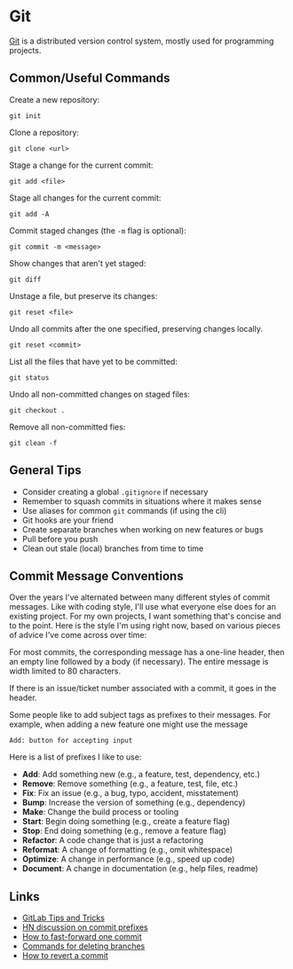 # Git

[Git](https://git-scm.com/) is a distributed version control system, mostly used for programming projects.

## Common/Useful Commands

Create a new repository:

```text
git init
```

Clone a repository:

```text
git clone <url>
```

Stage a change for the current commit:

```text
git add <file>
```

Stage all changes for the current commit:

```text
git add -A
```

Commit staged changes \(the `-m` flag is optional\):

```text
git commit -m <message>
```

Show changes that aren't yet staged:

```text
git diff
```

Unstage a file, but preserve its changes:

```text
git reset <file>
```

Undo all commits after the one specified, preserving changes locally.

```text
git reset <commit>
```

List all the files that have yet to be committed:

```text
git status
```

Undo all non-committed changes on staged files:

```text
git checkout .
```

Remove all non-committed fies:

```text
git clean -f
```

## General Tips

- Consider creating a global `.gitignore` if necessary
- Remember to squash commits in situations where it makes sense
- Use aliases for common `git` commands \(if using the cli\)
- Git hooks are your friend
- Create separate branches when working on new features or bugs
- Pull before you push
- Clean out stale \(local\) branches from time to time

## Commit Message Conventions

Over the years I've alternated between many different styles of commit messages. Like with coding style, I'll use what everyone else does for an existing project. For my own projects, I want something that's concise and to the point. Here is the style I'm using right now, based on various pieces of advice I've come across over time:

For most commits, the corresponding message has a one-line header, then an empty line followed by a body \(if necessary\). The entire message is width limited to 80 characters.

If there is an issue/ticket number associated with a commit, it goes in the header.

Some people like to add subject tags as prefixes to their messages. For example, when adding a new feature one might use the message

```text
Add: button for accepting input
```

Here is a list of prefixes I like to use:

- **Add**: Add something new \(e.g., a feature, test, dependency, etc.\)
- **Remove**: Remove something \(e.g., a feature, test, file, etc.\)
- **Fix**: Fix an issue \(e.g., a bug, typo, accident, misstatement\)
- **Bump**: Increase the version of something \(e.g., dependency\)
- **Make**: Change the build process or tooling
- **Start**: Begin doing something \(e.g., create a feature flag\)
- **Stop**: End doing something \(e.g., remove a feature flag\)
- **Refactor**: A code change that is just a refactoring
- **Reformat**: A change of formatting \(e.g., omit whitespace\)
- **Optimize**: A change in performance \(e.g., speed up code\)
- **Document**: A change in documentation \(e.g., help files, readme\)

## Links

- [GitLab Tips and Tricks](https://about.gitlab.com/blog/2016/12/08/git-tips-and-tricks/)
- [HN discussion on commit prefixes](https://news.ycombinator.com/item?id=21289827)
- [How to fast-forward one commit](https://stackoverflow.com/questions/45155486/git-fast-forward-one-commit)
- [Commands for deleting branches](https://gist.github.com/cmatskas/454e3369e6963a1c8c89)
- [How to revert a commit](https://gist.github.com/gunjanpatel/18f9e4d1eb609597c50c2118e416e6a6)
